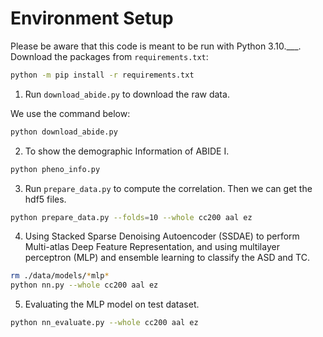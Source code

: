 


# Environment Setup

Please be aware that this code is meant to be run with Python 3.10.___. Download the packages from `requirements.txt`:

```bash
python -m pip install -r requirements.txt
```
1. Run `download_abide.py` to download the raw data.

We use the command below:

```bash
python download_abide.py
```

2. To show the demographic Information of ABIDE I.

```bash
python pheno_info.py
```

3. Run `prepare_data.py` to compute the correlation. Then we can get the hdf5 files.

```bash
python prepare_data.py --folds=10 --whole cc200 aal ez
```

4. Using Stacked Sparse Denoising Autoencoder (SSDAE) to perform Multi-atlas Deep Feature Representation, and using multilayer perceptron (MLP) and ensemble learning to classify the ASD and TC.

```bash
rm ./data/models/*mlp*
python nn.py --whole cc200 aal ez
```  

5. Evaluating the MLP model on test dataset.
```bash
python nn_evaluate.py --whole cc200 aal ez
```